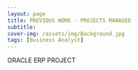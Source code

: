 ```yaml
---
layout: page
title: PREVIOUS WORK - PROJECTS MANAGED
subtitle: 
cover-img: /assets/img/Background.jpg
tags: [Business Analyst]
---
```


ORACLE ERP PROJECT


